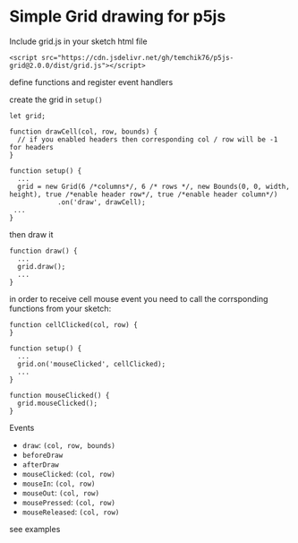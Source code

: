 # Simple Grid drawing for p5js

Include grid.js in your sketch html file

```
<script src="https://cdn.jsdelivr.net/gh/temchik76/p5js-grid@2.0.0/dist/grid.js"></script>
```

define functions and register event handlers

create the grid in `setup()`

```
let grid;

function drawCell(col, row, bounds) {
  // if you enabled headers then corresponding col / row will be -1 for headers  
}

function setup() {
  ...
  grid = new Grid(6 /*columns*/, 6 /* rows */, new Bounds(0, 0, width, height), true /*enable header row*/, true /*enable header column*/)
            .on('draw', drawCell);
 ...
}
```

then draw it

```
function draw() {
  ...
  grid.draw();
  ...
}
```

in order to receive cell mouse event you need to call the corrsponding functions from your sketch:

```
function cellClicked(col, row) {
}

function setup() {
  ...
  grid.on('mouseClicked', cellClicked);
  ...
}

function mouseClicked() {
  grid.mouseClicked();
}
```

Events

- `draw`: `(col, row, bounds)`
- `beforeDraw`
- `afterDraw`
- `mouseClicked`: `(col, row)`
- `mouseIn`: `(col, row)`
- `mouseOut`: `(col, row)`
- `mousePressed`: `(col, row)`
- `mouseReleased`: `(col, row)`

see examples
